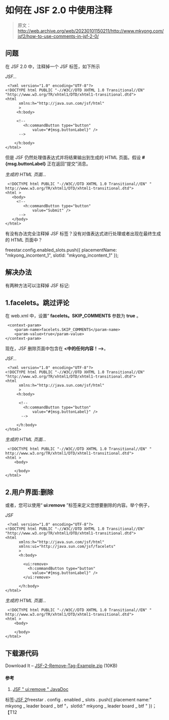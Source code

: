 # 如何在 JSF 2.0 中使用注释

> 原文：<http://web.archive.org/web/20230101150211/http://www.mkyong.com/jsf2/how-to-use-comments-in-jsf-2-0/>

## 问题

在 JSF 2.0 中，注释掉一个 JSF 标签，如下所示

*JSF…*

```
 <?xml version="1.0" encoding="UTF-8"?>
<!DOCTYPE html PUBLIC "-//W3C//DTD XHTML 1.0 Transitional//EN" 
"http://www.w3.org/TR/xhtml1/DTD/xhtml1-transitional.dtd">
<html    
      xmlns:h="http://java.sun.com/jsf/html"
      >
     <h:body>

     <!-- 
    	<h:commandButton type="button" 
    		value="#{msg.buttonLabel}" />
      -->

    </h:body>
</html> 
```

但是 JSF 仍然处理值表达式并将结果输出到生成的 HTML 页面。假设 **#{msg.buttonLabel}** 正在返回“提交”消息。

*生成的 HTML 页面…*

```
 <!DOCTYPE html PUBLIC "-//W3C//DTD XHTML 1.0 Transitional//EN" "
http://www.w3.org/TR/xhtml1/DTD/xhtml1-transitional.dtd"> 
<html >
   <body> 
     <!-- 
    	<h:commandButton type="button" 
    		value="Submit" />
      -->
   </body> 
</html> 
```

有没有办法完全注释掉 JSF 标签？没有对值表达式进行处理或者出现在最终生成的 HTML 页面中？

freestar.config.enabled_slots.push({ placementName: "mkyong_incontent_1", slotId: "mkyong_incontent_1" });

## 解决办法

有两种方法可以注释掉 JSF 标记:

## 1.facelets。跳过评论

在 web.xml 中，设置“ **facelets。SKIP_COMMENTS** 参数为 **true** 。

```
 <context-param>
    <param-name>facelets.SKIP_COMMENTS</param-name>
    <param-value>true</param-value>
</context-param> 
```

现在，JSF 删除页面中包含在 **<中的任何内容！–—>**。

*JSF…*

```
 <?xml version="1.0" encoding="UTF-8"?>
<!DOCTYPE html PUBLIC "-//W3C//DTD XHTML 1.0 Transitional//EN" 
"http://www.w3.org/TR/xhtml1/DTD/xhtml1-transitional.dtd">
<html    
      xmlns:h="http://java.sun.com/jsf/html"
      >
     <h:body>

      <!-- 
    	<h:commandButton type="button" 
    		value="#{msg.buttonLabel}" />
       -->

     </h:body>
</html> 
```

*生成的 HTML 页面…*

```
 <!DOCTYPE html PUBLIC "-//W3C//DTD XHTML 1.0 Transitional//EN" "
http://www.w3.org/TR/xhtml1/DTD/xhtml1-transitional.dtd"> 
<html >
	<body> 

	</body> 
</html> 
```

## 2.用户界面:删除

或者，您可以使用“ **ui:remove** ”标签来定义您想要删除的内容。举个例子，

*JSF*

```
 <?xml version="1.0" encoding="UTF-8"?>
<!DOCTYPE html PUBLIC "-//W3C//DTD XHTML 1.0 Transitional//EN" 
"http://www.w3.org/TR/xhtml1/DTD/xhtml1-transitional.dtd">
<html    
      xmlns:h="http://java.sun.com/jsf/html"
      xmlns:ui="http://java.sun.com/jsf/facelets"
      >
      <h:body>

        <ui:remove>
    	  <h:commandButton type="button" 
    		value="#{msg.buttonLabel}" />
        </ui:remove>

      </h:body>
</html> 
```

*生成的 HTML 页面…*

```
 <!DOCTYPE html PUBLIC "-//W3C//DTD XHTML 1.0 Transitional//EN" "
http://www.w3.org/TR/xhtml1/DTD/xhtml1-transitional.dtd"> 
<html >
	<body> 

	</body> 
</html> 
```

## 下载源代码

Download It – [JSF-2-Remove-Tag-Example.zip](http://web.archive.org/web/20210211172639/http://www.mkyong.com/wp-content/uploads/2010/10/JSF-2-Remove-Tag-Example.zip) (10KB)

#### 参考

1.  [JSF " ui:remove " JavaDoc](http://web.archive.org/web/20210211172639/https://javaserverfaces.dev.java.net/nonav/docs/2.0/pdldocs/facelets/ui/remove.html)

标签:[JSF 2](http://web.archive.org/web/20210211172639/https://mkyong.com/tag/jsf2/)freestar . config . enabled _ slots . push({ placement name:" mkyong _ leader board _ btf "，slotId:" mkyong _ leader board _ btf " })；【T12<input type="hidden" id="mkyong-current-postId" value="7353">